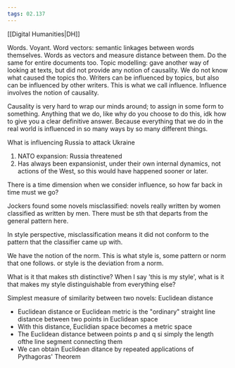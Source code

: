 ```yaml
---
tags: 02.137
---
```

[[Digital Humanities|DH]]

Words. Voyant.
Word vectors: semantic linkages between words themselves.
Words as vectors and measure distance between them. Do the same for entire documents too.
Topic modelling: gave another way of looking at texts, but did not provide any notion of causality. We do not know what caused the topics tho.
Writers can be influenced by topics, but also can be influenced by other writers. This is what we call influence.
Influence involves the notion of causality.

Causality is very hard to wrap our minds around; to assign in some form to something.
Anything that we do, like why do you choose to do this, idk how to give you a clear definitive answer. Because everything that we do in the real world is influenced in so many ways by so many different things.

What is influencing Russia to attack Ukraine
1. NATO expansion: Russia threatened
2. Has always been expansionist, under their own internal dynamics, not actions of the West, so this would have happened sooner or later.

There is a time dimension when we consider influence, so how far back in time must we go?

Jockers found some novels misclassified: novels really written by women classified as written by men. There must be sth that departs from the general pattern here.

In style perspective, misclassification means it did not conform to the pattern that the classifier came up with.

We have the notion of the norm. This is what style is, some pattern or norm that one follows. or style is the deviation from a norm.

What is it that makes sth distinctive? When I say 'this is my style', what is it that makes my style distinguishable from everything else?

Simplest measure of similarity between two novels: Euclidean distance
- Euclidean distance or Euclidean metric is the "ordinary" straight line distance between two points in Euclidean space
- With this distance, Euclidian space becomes a metric space
- The Euclidean distance between points p and q si simply the length ofthe line segment connecting them
- We can obtain Euclidean ditance by repeated applications of Pythagoras' Theorem

